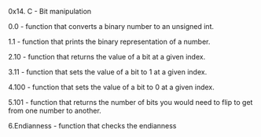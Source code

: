 0x14. C - Bit manipulation

0.0 - function that converts a binary number to an unsigned int.

1.1 - function that prints the binary representation of a number.

2.10 - function that returns the value of a bit at a given index.

3.11 - function that sets the value of a bit to 1 at a given index.

4.100 - function that sets the value of a bit to 0 at a given index.

5.101 - function that returns the number of bits you would need to flip to get from one number to another.

6.Endianness - function that checks the endianness
